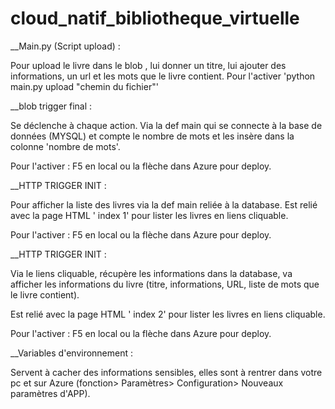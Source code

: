 # cloud_natif_bibliotheque_virtuelle


__Main.py (Script upload) :

Pour upload le livre dans le blob , lui donner un titre, lui ajouter des informations, un url et les mots que le livre contient.
Pour l'activer 'python main.py upload "chemin du fichier"'


__blob trigger final :

Se déclenche à chaque action. Via la def main qui se connecte à la base de données (MYSQL) et compte le nombre de mots et les insère dans la colonne 'nombre de mots'.

Pour l'activer : F5 en local ou la flèche dans Azure pour deploy.


__HTTP TRIGGER INIT : 

Pour afficher la liste des livres via la def main reliée à la database. Est relié avec la page HTML ' index 1' pour lister les livres en liens cliquable.

Pour l'activer : F5 en local ou la flèche dans Azure pour deploy.



__HTTP TRIGGER INIT : 

Via le liens cliquable, récupère les informations dans la database, va afficher les informations du livre (titre, informations, URL, liste de mots que le livre contient).

Est relié avec la page HTML ' index 2' pour lister les livres en liens cliquable.

Pour l'activer : F5 en local ou la flèche dans Azure pour deploy.



__Variables d'environnement :

Servent à cacher des informations sensibles, elles sont à rentrer dans votre pc et sur Azure (fonction> Paramètres> Configuration> Nouveaux paramètres d'APP).
